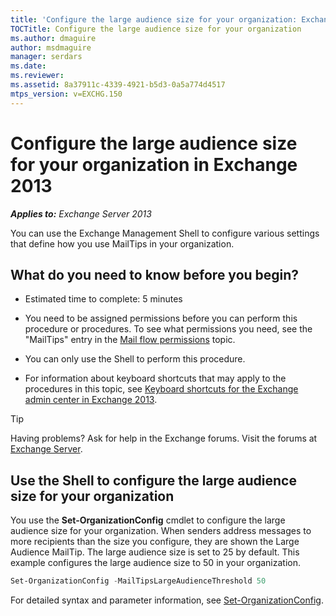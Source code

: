 ```yaml
---
title: 'Configure the large audience size for your organization: Exchange 2013 Help'
TOCTitle: Configure the large audience size for your organization
ms.author: dmaguire
author: msdmaguire
manager: serdars
ms.date: 
ms.reviewer: 
ms.assetid: 8a37911c-4339-4921-b5d3-0a5a774d4517
mtps_version: v=EXCHG.150
---
```


# Configure the large audience size for your organization in Exchange 2013

_**Applies to:** Exchange Server 2013_

You can use the Exchange Management Shell to configure various settings that define how you use MailTips in your organization.

## What do you need to know before you begin?

- Estimated time to complete: 5 minutes

- You need to be assigned permissions before you can perform this procedure or procedures. To see what permissions you need, see the "MailTips" entry in the [Mail flow permissions](http://technet.microsoft.com/library/f49f4fb5-af75-43cb-900f-c5f7b8cfa143.aspx) topic.

- You can only use the Shell to perform this procedure.

- For information about keyboard shortcuts that may apply to the procedures in this topic, see [Keyboard shortcuts for the Exchange admin center in Exchange 2013](keyboard-shortcuts-in-the-exchange-admin-center-2013-help.md).

> [!TIP]
> Having problems? Ask for help in the Exchange forums. Visit the forums at [Exchange Server](https://go.microsoft.com/fwlink/p/?linkId=60612).

## Use the Shell to configure the large audience size for your organization

You use the **Set-OrganizationConfig** cmdlet to configure the large audience size for your organization. When senders address messages to more recipients than the size you configure, they are shown the Large Audience MailTip. The large audience size is set to 25 by default. This example configures the large audience size to 50 in your organization.

```powershell
Set-OrganizationConfig -MailTipsLargeAudienceThreshold 50
```

For detailed syntax and parameter information, see [Set-OrganizationConfig](http://technet.microsoft.com/library/3b6df0fe-27c8-415f-ad0c-8b265f234c1a.aspx).

